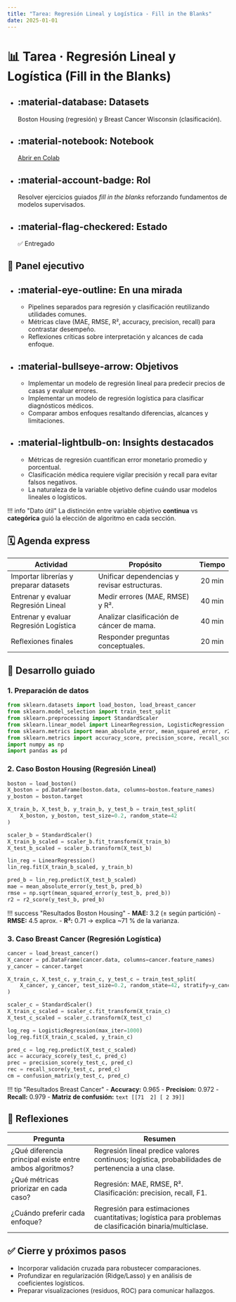 ```yaml
---
title: "Tarea: Regresión Lineal y Logística - Fill in the Blanks"
date: 2025-01-01
---
```


# 📊 Tarea · Regresión Lineal y Logística (Fill in the Blanks)

<div class="grid cards" markdown>

-   :material-database: **Datasets**
    ---
    Boston Housing (regresión) y Breast Cancer Wisconsin (clasificación).

-   :material-notebook: **Notebook**
    ---
    [Abrir en Colab](https://colab.research.google.com/drive/1ut5NvjzklgNwS8wfOD07xslXUY7flhu4?usp=sharing#scrollTo=regresion-lineal-logistica)

-   :material-account-badge: **Rol**
    ---
    Resolver ejercicios guiados *fill in the blanks* reforzando fundamentos de modelos supervisados.

-   :material-flag-checkered: **Estado**
    ---
    ✅ Entregado

</div>

## 📌 Panel ejecutivo

<div class="grid cards" markdown>

-   :material-eye-outline: **En una mirada**
    ---
    - Pipelines separados para regresión y clasificación reutilizando utilidades comunes.
    - Métricas clave (MAE, RMSE, R², accuracy, precision, recall) para contrastar desempeño.
    - Reflexiones críticas sobre interpretación y alcances de cada enfoque.

-   :material-bullseye-arrow: **Objetivos**
    ---
    - Implementar un modelo de regresión lineal para predecir precios de casas y evaluar errores.
    - Implementar un modelo de regresión logística para clasificar diagnósticos médicos.
    - Comparar ambos enfoques resaltando diferencias, alcances y limitaciones.

-   :material-lightbulb-on: **Insights destacados**
    ---
    - Métricas de regresión cuantifican error monetario promedio y porcentual.
    - Clasificación médica requiere vigilar precisión y recall para evitar falsos negativos.
    - La naturaleza de la variable objetivo define cuándo usar modelos lineales o logísticos.

</div>

!!! info "Dato útil"
    La distinción entre variable objetivo **continua** vs **categórica** guió la elección de algoritmo en cada sección.

## 🗓️ Agenda express

| Actividad | Propósito | Tiempo |
|-----------|-----------|:------:|
| Importar librerías y preparar datasets | Unificar dependencias y revisar estructuras. | 20 min |
| Entrenar y evaluar Regresión Lineal | Medir errores (MAE, RMSE) y R². | 40 min |
| Entrenar y evaluar Regresión Logística | Analizar clasificación de cáncer de mama. | 40 min |
| Reflexiones finales | Responder preguntas conceptuales. | 20 min |

## 🧠 Desarrollo guiado

### 1. Preparación de datos

```python
from sklearn.datasets import load_boston, load_breast_cancer
from sklearn.model_selection import train_test_split
from sklearn.preprocessing import StandardScaler
from sklearn.linear_model import LinearRegression, LogisticRegression
from sklearn.metrics import mean_absolute_error, mean_squared_error, r2_score
from sklearn.metrics import accuracy_score, precision_score, recall_score, confusion_matrix
import numpy as np
import pandas as pd
```

### 2. Caso Boston Housing (Regresión Lineal)

```python
boston = load_boston()
X_boston = pd.DataFrame(boston.data, columns=boston.feature_names)
y_boston = boston.target

X_train_b, X_test_b, y_train_b, y_test_b = train_test_split(
    X_boston, y_boston, test_size=0.2, random_state=42
)

scaler_b = StandardScaler()
X_train_b_scaled = scaler_b.fit_transform(X_train_b)
X_test_b_scaled = scaler_b.transform(X_test_b)

lin_reg = LinearRegression()
lin_reg.fit(X_train_b_scaled, y_train_b)

pred_b = lin_reg.predict(X_test_b_scaled)
mae = mean_absolute_error(y_test_b, pred_b)
rmse = np.sqrt(mean_squared_error(y_test_b, pred_b))
r2 = r2_score(y_test_b, pred_b)
```

!!! success "Resultados Boston Housing"
    - **MAE:** 3.2 (± según partición)
    - **RMSE:** 4.5 aprox.
    - **R²:** 0.71 → explica ~71 % de la varianza.

### 3. Caso Breast Cancer (Regresión Logística)

```python
cancer = load_breast_cancer()
X_cancer = pd.DataFrame(cancer.data, columns=cancer.feature_names)
y_cancer = cancer.target

X_train_c, X_test_c, y_train_c, y_test_c = train_test_split(
    X_cancer, y_cancer, test_size=0.2, random_state=42, stratify=y_cancer
)

scaler_c = StandardScaler()
X_train_c_scaled = scaler_c.fit_transform(X_train_c)
X_test_c_scaled = scaler_c.transform(X_test_c)

log_reg = LogisticRegression(max_iter=1000)
log_reg.fit(X_train_c_scaled, y_train_c)

pred_c = log_reg.predict(X_test_c_scaled)
acc = accuracy_score(y_test_c, pred_c)
prec = precision_score(y_test_c, pred_c)
rec = recall_score(y_test_c, pred_c)
cm = confusion_matrix(y_test_c, pred_c)
```

!!! tip "Resultados Breast Cancer"
    - **Accuracy:** 0.965
    - **Precision:** 0.972
    - **Recall:** 0.979
    - **Matriz de confusión:**
      ```text
      [[71  2]
       [ 2 39]]
      ```

## 🧭 Reflexiones

| Pregunta | Resumen |
|----------|---------|
| ¿Qué diferencia principal existe entre ambos algoritmos? | Regresión lineal predice valores continuos; logística, probabilidades de pertenencia a una clase. |
| ¿Qué métricas priorizar en cada caso? | Regresión: MAE, RMSE, R². Clasificación: precision, recall, F1. |
| ¿Cuándo preferir cada enfoque? | Regresión para estimaciones cuantitativas; logística para problemas de clasificación binaria/multiclase. |

## ✅ Cierre y próximos pasos

- Incorporar validación cruzada para robustecer comparaciones.
- Profundizar en regularización (Ridge/Lasso) y en análisis de coeficientes logísticos.
- Preparar visualizaciones (residuos, ROC) para comunicar hallazgos.
